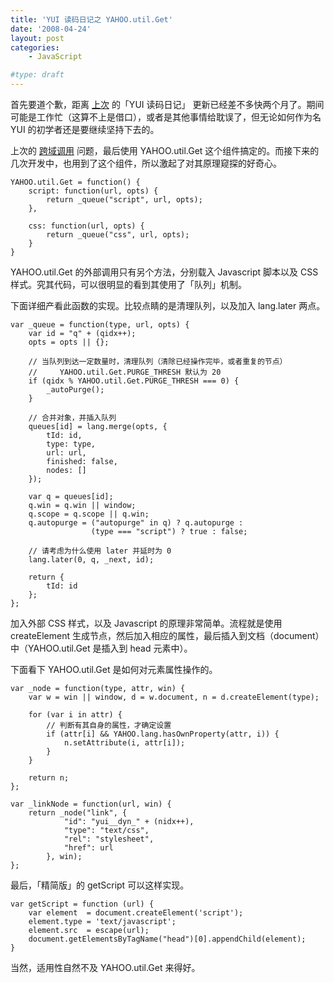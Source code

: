 ```yaml
---
title: 'YUI 读码日记之 YAHOO.util.Get'
date: '2008-04-24'
layout: post
categories:
    - JavaScript

#type: draft
---
```


首先要道个歉，距离 [上次]({{site.urls}}/posts/1053/) 的「YUI 读码日记」 更新已经差不多快两个月了。期间可能是工作忙（这算不上是借口），或者是其他事情给耽误了，但无论如何作为名 YUI 的初学者还是要继续坚持下去的。

上次的  [跨域调用]({{site.urls}}/posts/1307/)  问题，最后使用 YAHOO.util.Get 这个组件搞定的。而接下来的几次开发中，也用到了这个组件，所以激起了对其原理窥探的好奇心。

```
YAHOO.util.Get = function() {
    script: function(url, opts) {
        return _queue("script", url, opts);
    },

    css: function(url, opts) {
        return _queue("css", url, opts); 
    }
}
```

YAHOO.util.Get 的外部调用只有另个方法，分别载入 Javascript 脚本以及 CSS 样式。究其代码，可以很明显的看到其使用了「队列」机制。

下面详细产看此函数的实现。比较点睛的是清理队列，以及加入 lang.later 两点。

```
var _queue = function(type, url, opts) {
    var id = "q" + (qidx++);
    opts = opts || {};

    // 当队列到达一定数量时，清理队列（清除已经操作完毕，或者重复的节点）
    //     YAHOO.util.Get.PURGE_THRESH 默认为 20
    if (qidx % YAHOO.util.Get.PURGE_THRESH === 0) {
        _autoPurge();
    }

    // 合并对象，并插入队列
    queues[id] = lang.merge(opts, {
        tId: id,
        type: type,
        url: url,
        finished: false,
        nodes: []
    });

    var q = queues[id];
    q.win = q.win || window;
    q.scope = q.scope || q.win;
    q.autopurge = ("autopurge" in q) ? q.autopurge : 
                  (type === "script") ? true : false;

    // 请考虑为什么使用 later 并延时为 0
    lang.later(0, q, _next, id);

    return {
        tId: id
    };
};
```

加入外部 CSS 样式，以及 Javascript 的原理非常简单。流程就是使用 createElement 生成节点，然后加入相应的属性，最后插入到文档（document）中（YAHOO.util.Get 是插入到 head 元素中）。

下面看下 YAHOO.util.Get 是如何对元素属性操作的。

```
var _node = function(type, attr, win) {
    var w = win || window, d = w.document, n = d.createElement(type);

    for (var i in attr) {
        // 判断有其自身的属性，才确定设置
        if (attr[i] && YAHOO.lang.hasOwnProperty(attr, i)) {
            n.setAttribute(i, attr[i]);
        }
    }

    return n;
};

var _linkNode = function(url, win) {
    return _node("link", {
            "id": "yui__dyn_" + (nidx++),
            "type": "text/css",
            "rel": "stylesheet",
            "href": url
        }, win);
};
```

最后，「精简版」的 getScript 可以这样实现。

```
var getScript = function (url) {
    var element  = document.createElement('script');
    element.type = 'text/javascript';
    element.src  = escape(url);
    document.getElementsByTagName("head")[0].appendChild(element);   
}
```

当然，适用性自然不及 YAHOO.util.Get 来得好。
